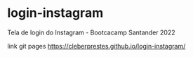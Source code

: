# login-instagram
Tela de login do Instagram - Bootcacamp Santander 2022

link git pages
https://cleberprestes.github.io/login-instagram/
